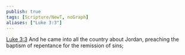 ```yaml
---
publish: true
tags: [Scripture/NewT, noGraph]
aliases: ["Luke 3:3"]
---
```

[Luke 3:3](https://churchofjesuschrist.org/study/scriptures/nt/luke/3?lang=eng&id=p3#p3) And he came into all the country about Jordan, preaching the baptism of repentance for the remission of sins;
